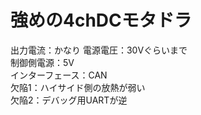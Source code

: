 # 強めの4chDCモタドラ
出力電流：かなり
電源電圧：30Vぐらいまで  
制御側電源：5V  
インターフェース：CAN  
欠陥1：ハイサイド側の放熱が弱い  
欠陥2：デバッグ用UARTが逆
